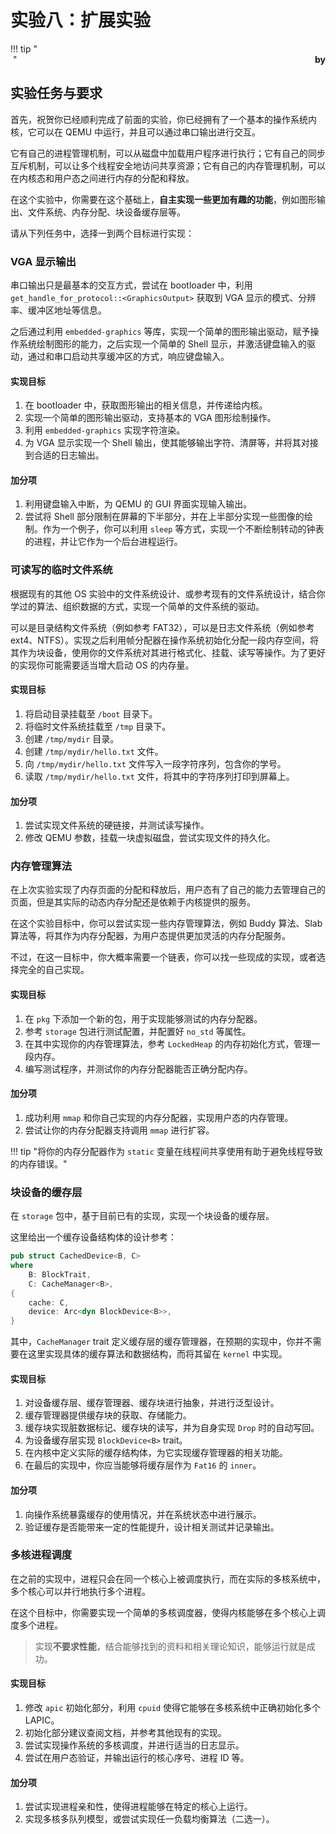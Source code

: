 # 实验八：扩展实验

!!! tip "<br/>&nbsp;<span style="font-weight: bold; float: right">by</span>"

## 实验任务与要求

首先，祝贺你已经顺利完成了前面的实验，你已经拥有了一个基本的操作系统内核，它可以在 QEMU 中运行，并且可以通过串口输出进行交互。

它有自己的进程管理机制，可以从磁盘中加载用户程序进行执行；它有自己的同步互斥机制，可以让多个线程安全地访问共享资源；它有自己的内存管理机制，可以在内核态和用户态之间进行内存的分配和释放。

在这个实验中，你需要在这个基础上，**自主实现一些更加有趣的功能**，例如图形输出、文件系统、内存分配、块设备缓存层等。

请从下列任务中，选择一到两个目标进行实现：

### VGA 显示输出

串口输出只是最基本的交互方式，尝试在 bootloader 中，利用 `get_handle_for_protocol::<GraphicsOutput>` 获取到 VGA 显示的模式、分辨率、缓冲区地址等信息。

之后通过利用 `embedded-graphics` 等库，实现一个简单的图形输出驱动，赋予操作系统绘制图形的能力，之后实现一个简单的 Shell 显示，并激活键盘输入的驱动，通过和串口启动共享缓冲区的方式，响应键盘输入。

#### 实现目标

1. 在 bootloader 中，获取图形输出的相关信息，并传递给内核。
2. 实现一个简单的图形输出驱动，支持基本的 VGA 图形绘制操作。
3. 利用 `embedded-graphics` 实现字符渲染。
4. 为 VGA 显示实现一个 Shell 输出，使其能够输出字符、清屏等，并将其对接到合适的日志输出。

#### 加分项

1. 利用键盘输入中断，为 QEMU 的 GUI 界面实现输入输出。
2. 尝试将 Shell 部分限制在屏幕的下半部分，并在上半部分实现一些图像的绘制。作为一个例子，你可以利用 `sleep` 等方式，实现一个不断绘制转动的钟表的进程，并让它作为一个后台进程运行。

### 可读写的临时文件系统

根据现有的其他 OS 实验中的文件系统设计、或参考现有的文件系统设计，结合你学过的算法、组织数据的方式，实现一个简单的文件系统的驱动。

可以是目录结构文件系统（例如参考 FAT32），可以是日志文件系统（例如参考 ext4、NTFS）。实现之后利用帧分配器在操作系统初始化分配一段内存空间，将其作为块设备，使用你的文件系统对其进行格式化、挂载、读写等操作。为了更好的实现你可能需要适当增大启动 OS 的内存量。

#### 实现目标

1. 将启动目录挂载至 `/boot` 目录下。
2. 将临时文件系统挂载至 `/tmp` 目录下。
3. 创建 `/tmp/mydir` 目录。
4. 创建 `/tmp/mydir/hello.txt` 文件。
5. 向 `/tmp/mydir/hello.txt` 文件写入一段字符序列，包含你的学号。
6. 读取 `/tmp/mydir/hello.txt` 文件，将其中的字符序列打印到屏幕上。

#### 加分项

1. 尝试实现文件系统的硬链接，并测试读写操作。
2. 修改 QEMU 参数，挂载一块虚拟磁盘，尝试实现文件的持久化。

### 内存管理算法

在上次实验实现了内存页面的分配和释放后，用户态有了自己的能力去管理自己的页面，但是其实际的动态内存分配还是依赖于内核提供的服务。

在这个实验目标中，你可以尝试实现一些内存管理算法，例如 Buddy 算法、Slab 算法等，将其作为内存分配器，为用户态提供更加灵活的内存分配服务。

不过，在这一目标中，你大概率需要一个链表，你可以找一些现成的实现，或者选择完全的自己实现。

#### 实现目标

1. 在 `pkg` 下添加一个新的包，用于实现能够测试的内存分配器。
2. 参考 `storage` 包进行测试配置，并配置好 `no_std` 等属性。
3. 在其中实现你的内存管理算法，参考 `LockedHeap` 的内存初始化方式，管理一段内存。
4. 编写测试程序，并测试你的内存分配器能否正确分配内存。

#### 加分项

1. 成功利用 `mmap` 和你自己实现的内存分配器，实现用户态的内存管理。
2. 尝试让你的内存分配器支持调用 `mmap` 进行扩容。

!!! tip "将你的内存分配器作为 `static` 变量在线程间共享使用有助于避免线程导致的内存错误。"

### 块设备的缓存层

在 `storage` 包中，基于目前已有的实现，实现一个块设备的缓存层。

这里给出一个缓存设备结构体的设计参考：

```rust
pub struct CachedDevice<B, C>
where
    B: BlockTrait,
    C: CacheManager<B>,
{
    cache: C,
    device: Arc<dyn BlockDevice<B>>,
}
```

其中，`CacheManager` trait 定义缓存层的缓存管理器，在预期的实现中，你并不需要在这里实现具体的缓存算法和数据结构，而将其留在 `kernel` 中实现。

#### 实现目标

1. 对设备缓存层、缓存管理器、缓存块进行抽象，并进行泛型设计。
2. 缓存管理器提供缓存块的获取、存储能力。
3. 缓存块实现脏数据标记、缓存块的读写，并为自身实现 `Drop` 时的自动写回。
4. 为设备缓存层实现 `BlockDevice<B>` trait。
5. 在内核中定义实际的缓存结构体，为它实现缓存管理器的相关功能。
6. 在最后的实现中，你应当能够将缓存层作为 `Fat16` 的 `inner`。

#### 加分项

1. 向操作系统暴露缓存的使用情况，并在系统状态中进行展示。
2. 验证缓存是否能带来一定的性能提升，设计相关测试并记录输出。

### 多核进程调度

在之前的实现中，进程只会在同一个核心上被调度执行，而在实际的多核系统中，多个核心可以并行地执行多个进程。

在这个目标中，你需要实现一个简单的多核调度器，使得内核能够在多个核心上调度多个进程。

> 实现**不要求性能**，结合能够找到的资料和相关理论知识，能够运行就是成功。

#### 实现目标

1. 修改 `apic` 初始化部分，利用 `cpuid` 使得它能够在多核系统中正确初始化多个 LAPIC。
2. 初始化部分建议查阅文档，并参考其他现有的实现。
3. 尝试实现操作系统的多核调度，并进行适当的日志显示。
4. 尝试在用户态验证，并输出运行的核心序号、进程 ID 等。

#### 加分项

1. 尝试实现进程亲和性，使得进程能够在特定的核心上运行。
2. 实现多核多队列模型，或尝试实现任一负载均衡算法（二选一）。
